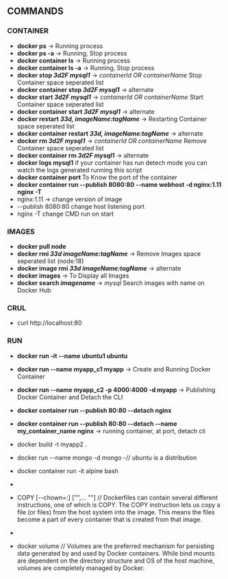 ## COMMANDS
### CONTAINER
- **docker ps** &rarr; Running process
- **docker ps -a** &rarr; Running, Stop process
- **docker container ls** &rarr; Running process
- **docker container ls -a** &rarr; Running, Stop process
- **docker stop *3d2F mysql1*** &rarr; *containerId OR containerName* Stop Container space seperated list
- **docker container stop *3d2F mysql1*** &rarr; alternate
- **docker start *3d2F mysql1*** &rarr; *containerId OR containerName* Start Container space seperated list
- **docker container start *3d2F mysql1*** &rarr; alternate
- **docker restart *33d, imageName:tagName*** &rarr; Restarting Container space seperated list
- **docker container restart *33d, imageName:tagName*** &rarr; alternate
- **docker rm *3d2F mysql1*** &rarr;  *containerId OR containerName* Remove Container space seperated list
- **docker container rm *3d2F mysql1*** &rarr;  alternate
- **docker logs mysql1** if your container has run detech mode you can watch the logs generated running this script 
- **docker container port <containerId>** To Know the port of the container 
- **docker container run --publish 8080:80 --name webhost -d nginx:1.11 nginx -T**
- nginx:1.11 &rarr; change version of image
- --publish 8080:80 change host listening port
- nginx -T change CMD run on start

### IMAGES
- **docker pull node** 
- **docker rmi *33d imageName:tagName*** &rarr; Remove Images space seperated list (node:18)
- **docker image rmi *33d imageName:tagName*** &rarr; alternate
- **docker images** &rarr; To Display all Images
- **docker search *imagename*** &rarr; *mysql* Search images with name on Docker Hub

### CRUL
- curl http://localhost:80
### RUN 
- **docker run -it --name ubuntu1 ubuntu** 
- **docker run --name myapp_c1 myapp** &rarr; Create and Running Docker Container
- **docker run --name myapp_c2 -p 4000:4000 -d myapp** &rarr; Publishing Docker Container and Detach the CLI
- **docker container run --publish 80:80 --detach nginx**
- **docker container run --publish 80:80 --detach --name my_container_name nginx** &rarr; running container, at port, detach cli


- docker build -t myapp2 .
- docker run --name mongo -d mongo
-// ubuntu is a distribution 
- docker container run -it alpine bash


- 
- COPY [--chown=<user>:<group>] ["<src>",... "<dest>"] // Dockerfiles can contain several different instructions, one of which is COPY. The COPY instruction lets us copy a file (or files) from the host system into the image. This means the files become a part of every container that is created from that image.
- 
- docker volume // Volumes are the preferred mechanism for persisting data generated by and used by Docker containers. While bind mounts are dependent on the directory structure and OS of the host machine, volumes are completely managed by Docker.
